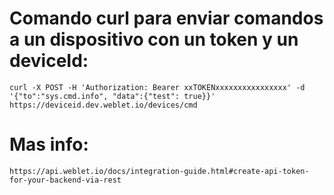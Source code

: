 # Comando curl para enviar comandos a un dispositivo con un token y un deviceId:

	curl -X POST -H 'Authorization: Bearer xxTOKENxxxxxxxxxxxxxxxx' -d '{"to":"sys.cmd.info", "data":{"test": true}}' https://deviceid.dev.weblet.io/devices/cmd

# Mas info:
	https://api.weblet.io/docs/integration-guide.html#create-api-token-for-your-backend-via-rest
